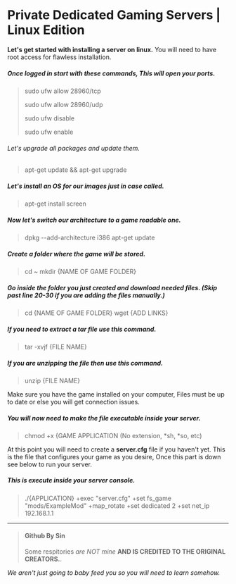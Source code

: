 # Private Dedicated Gaming Servers | Linux Edition

**Let's get started with installing a server on linux.**
You will need to have root access for flawless installation.

##### Once logged in start with these commands, This will open your ports.
 > sudo ufw allow 28960/tcp
 > 
 > sudo ufw allow 28960/udp
 > 
 > sudo ufw disable
 > 
 > sudo ufw enable
 > 

###### Let's upgrade all packages and update them.
 > apt-get update && apt-get upgrade
 
 ##### Let's install an OS for our images just in case called.
  > apt-get install screen
  
 ##### Now let's switch our architecture to a game readable one.
 > dpkg --add-architecture i386
 > apt-get update

##### Create a folder where the game will be stored.
 > cd ~
 > mkdir {NAME OF GAME FOLDER}
 
 ##### Go inside the folder you just created and download needed files. (Skip past line 20-30 if you are adding the files manually.)
 > cd {NAME OF GAME FOLDER}
 > wget {ADD LINKS}
 
 ##### If you need to extract a tar file use this command. 
 > tar -xvjf {FILE NAME}
 
 ##### If you are unzipping the file then use this command.
  > unzip {FILE NAME}
 
 Make sure you have the game installed on your computer, Files must be up to date or else you will get connection issues.
 
 ##### You will now need to make the file executable inside your server.
  > chmod +x {GAME APPLICATION (No extension, *sh, *so, etc)
  
 At this point you will need to create a **server.cfg** file if you haven't yet. This is the file that configures your game as you desire, Once this part is down see below to run your server.
 
##### This is execute inside your server console.
 > ./{APPLICATION} +exec "server.cfg" +set fs_game "mods/ExampleMod" +map_rotate +set dedicated 2 +set net_ip 192.168.1.1

---

> 
> #### Github By Sin
>
>
>  Some respitories *are NOT mine* **AND IS CREDITED TO THE ORIGINAL CREATORS.**.
>

*We aren't just going to baby feed you so you will need to learn somehow.*
